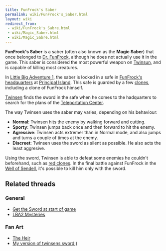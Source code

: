 ```yaml
---
title: FunFrock's Saber
permalink: wiki/FunFrock's_Saber.html
layout: wiki
redirect_from:
 - wiki/FunFrock's_Sabre.html
 - wiki/Magic_Saber.html
 - wiki/Magic_Sabre.html
---
```


**FunFrock's Saber** is a saber (often also known as the **Magic
Saber**) that once belonged to [Dr. FunFrock](Dr._FunFrock "wikilink"),
although he does not actually use it in the game. This saber is
considered the most powerful weapon on [Twinsun](Twinsun "wikilink"),
and is capable of killing most creatures.

In [Little Big Adventure 1](Little_Big_Adventure_1 "wikilink"), the
saber is locked in a safe in [FunFrock's
headquarters](FunFrock's_headquarters "wikilink") at [Principal
Island](Principal_Island "wikilink"). This safe is guarded by a few
[clones](clones "wikilink"), including a clone of FunFrock himself.

[Twinsen](Twinsen "wikilink") finds the sword in the safe when he comes
to the hadquarters to search for the plans of the [Teleportation
Center](Teleportation_Center "wikilink").

The way Twinsen uses the saber may varies, depending on his behaviour:

- **Normal**: Twinsen hits the enemy by walking forward and cutting.
- **Sporty**: Twinsen jumps back once and then forward to hit the enemy.
- **Agressive**: Twinsen acts extremer than in Normal mode, and also
  jumps and turns a couple of times at the enemy.
- **Discreet**: Twinsen uses the sword as silent as possible. He also
  acts the least aggresive.

Using the sword, Twinsen is able to defeat some enemies he couldn't
beforehand, such as [red clones](red_clones "wikilink"). In the final
battle against FunFrock in the [Well of
Sendell](Well_of_Sendell "wikilink"), it's possible to kill him only
with the sword.

## Related threads

### General

- [Get the Sword at start of
  game](https://forum.magicball.net/showthread.php?t=9869)
- [LBA2 Mysteries](https://forum.magicball.net/showthread.php?t=5932)

### Fan Art

- [The Heir](https://forum.magicball.net/showthread.php?t=11291)
- [My version of twinsens
  sword:)](https://forum.magicball.net/showthread.php?t=1264)
